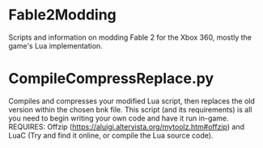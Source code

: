 # Fable2Modding
Scripts and information on modding Fable 2 for the Xbox 360, mostly the game's Lua implementation.

# CompileCompressReplace.py
Compiles and compresses your modified Lua script, then replaces the old version within the chosen bnk file.
This script (and its requirements) is all you need to begin writing your own code and have it run in-game.
REQUIRES: Offzip (https://aluigi.altervista.org/mytoolz.htm#offzip) and LuaC (Try and find it online, or compile the Lua source code).
